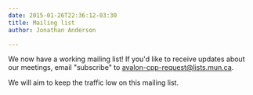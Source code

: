 ```yaml
---
date: 2015-01-26T22:36:12-03:30
title: Mailing list
author: Jonathan Anderson

---
```


We now have a working mailing list!
If you'd like to receive updates about our meetings, email "subscribe" to
[avalon-cpp-request@lists.mun.ca](mailto:avalon-cpp-request@lists.mun.ca).

<!--more-->

We will aim to keep the traffic low on this mailing list.
